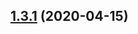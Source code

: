 <a name="1.3.1"></a>
## [1.3.1](https://github.com/windyGex/roy/compare/1.3.0...1.3.1) (2020-04-15)



